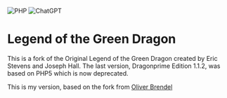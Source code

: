 ![PHP](https://img.shields.io/badge/php-%23777BB4.svg?style=for-the-badge&logo=php&logoColor=white)
![ChatGPT](https://img.shields.io/badge/chatGPT-74aa9c?style=for-the-badge&logo=openai&logoColor=white)

# Legend of the Green Dragon 

This is a fork of the Original Legend of the Green Dragon created by Eric Stevens and Joseph Hall.
The last version, Dragonprime Edition 1.1.2, was based on PHP5 which is now deprecated. 

This is my version, based on the fork from [Oliver Brendel](https://github.com/NB-Core)
